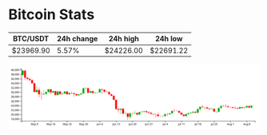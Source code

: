 # Bitcoin Stats

BTC/USDT|24h change|24h high|24h low|
|---|---|---|---|
|$23969.90|5.57%|$24226.00|$22691.22|

<img src="./chart.svg">
